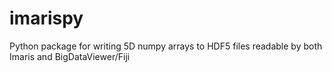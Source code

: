 # imarispy
Python package for writing 5D numpy arrays to HDF5 files readable by both Imaris and BigDataViewer/Fiji
